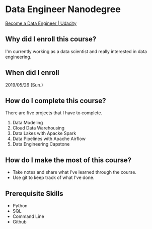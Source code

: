 # Data Engineer Nanodegree

[Become a Data Engineer | Udacity](https://www.udacity.com/course/data-engineer-nanodegree--nd027)


## Why did I enroll this course?
I'm currently working as a data scientist and really interested in data engineering.


## When did I enroll
2019/05/26 (Sun.)


## How do I complete this course?
There are five projects that I have to complete.

1. Data Modeling
1. Cloud Data Warehousing
1. Data Lakes with Apacke Spark
1. Data Pipelines with Apache Airflow
1. Data Engineering Capstone


## How do I make the most of this course?
- Take notes and share what I've learned through the course.
- Use git to keep track of what I've done.


## Prerequisite Skills
- Python
- SQL
- Command Line
- Github

